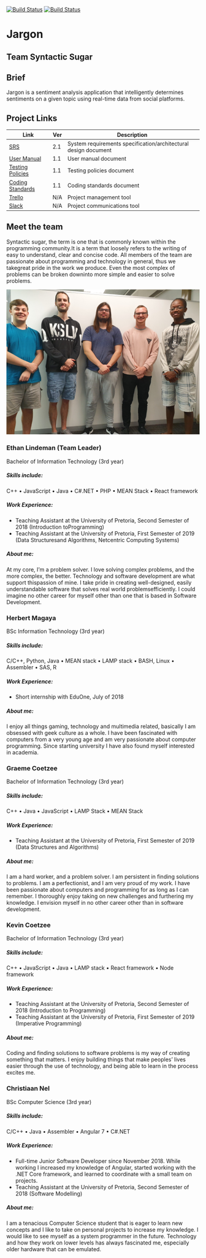 [![Build Status](https://travis-ci.com/cos301-2019-se/Jargon.svg?branch=master)](https://travis-ci.com/cos301-2019-se/Jargon)
[![Build Status](https://travis-ci.com/cos301-2019-se/Jargon.svg?branch=development)](https://travis-ci.com/cos301-2019-se/Jargon)


# Jargon
## Team Syntactic Sugar
## Brief
Jargon is a sentiment analysis application that intelligently determines sentiments on a given topic using real-time data from social platforms.

## Project Links
Link | Ver | Description
--- | --- | ---
<a href="https://github.com/cos301-2019-se/Jargon/blob/development/documentation/srs/srs-2.1.pdf" target="blank">SRS</a> | 2.1 | System requirements specification/architectural design document
<a href="https://github.com/cos301-2019-se/Jargon/blob/development/documentation/user-manual/user-manual-1.1.pdf" target="blank">User Manual</a> | 1.1 | User manual document
<a href="https://github.com/cos301-2019-se/Jargon/blob/development/documentation/testing-policy/testing-policy-1.1.pdf" target="blank">Testing Policies</a> | 1.1 | Testing policies document
<a href="https://github.com/cos301-2019-se/Jargon/blob/development/documentation/coding-standards/coding-standards-1.1.pdf" target="blank">Coding Standards</a> | 1.1 | Coding standards document
[Trello](https://trello.com/b/3q7zGrE5/jargon) | N/A | Project management tool
[Slack](https://www.google.com) | N/A | Project communications tool

## Meet the team
Syntactic sugar, the term is one that is commonly known within the programming community.It is a term that loosely refers to the writing of easy to understand, clear and concise code.  All members of the team are passionate about programming and technology in general, thus we takegreat pride in the work we produce.  Even the most complex of problems can be broken downinto more simple and easier to solve problems.

![alt text](https://github.com/cos301-2019-se/Jargon/blob/development/documentation/images/group-photo.jpg "Group Photo")

### Ethan Lindeman (Team Leader)
Bachelor of Information Technology (3rd year)

##### Skills include:
C++ • JavaScript • Java • C#.NET • PHP • MEAN Stack • React framework

##### Work Experience:
* Teaching Assistant at the University of Pretoria, Second Semester of 2018 (Introduction toProgramming)
* Teaching Assistant at the University of Pretoria, First Semester of 2019 (Data Structuresand Algorithms, Netcentric Computing Systems)

##### About me:
At my core, I’m a problem solver.  I love solving  complex  problems,  and  the  more  complex,  the  better. Technology and software development are what support thispassion of mine. I take pride in creating well-designed, easily understandable software that solves real world problemsefficiently. I could imagine no other career for myself other than one that is based in Software Development.

### Herbert Magaya
BSc Information Technology (3rd year)

##### Skills include:
C/C++, Python, Java • MEAN stack • LAMP stack • BASH, Linux • Assembler • SAS, R

##### Work Experience:
* Short internship with EduOne, July of 2018

##### About me:
I enjoy all things gaming, technology and multimedia related, basically I am obsessed with geek culture as a whole. I have been fascinated with computers from a very young age and am very passionate about computer programming. Since starting university I have also found myself interested in academia.

### Graeme Coetzee
Bachelor of Information Technology (3rd year)

##### Skills include:
C++ • Java • JavaScript • LAMP Stack • MEAN Stack

##### Work Experience:
* Teaching Assistant at the University of Pretoria, First Semester of 2019 (Data Structures
and Algorithms)

##### About me: 
I am a hard worker, and a problem solver. I am persistent in finding solutions to problems. I am a perfectionist, and I am very proud of my work. I have been passionate about computers and programming for as long as I can remember. I thoroughly enjoy taking on new challenges and furthering my knowledge. I envision myself in no other career other than in software development.

### Kevin Coetzee
Bachelor of Information Technology (3rd year)

##### Skills include:
C++ • JavaScript • Java • LAMP stack • React framework • Node framework

##### Work Experience: 
* Teaching Assistant at the University of Pretoria, Second Semester of 2018 (Introduction to
Programming)
* Teaching Assistant at the University of Pretoria, First Semester of 2019 (Imperative Programming)

##### About me: 
Coding and finding solutions to software problems is my way of creating something that matters. I enjoy building things that make peoples’ lives easier through the use of technology, and being able to learn in the process excites me.

### Christiaan Nel
BSc Computer Science (3rd year)

##### Skills include:
C/C++ • Java • Assembler • Angular 7 • C#.NET

##### Work Experience:
* Full-time Junior Software Developer since November 2018. While working I increased my
knowledge of Angular, started working with the .NET Core framework, and learned to
coordinate with a small team on projects.
* Teaching Assistant at the University of Pretoria, Second Semester of 2018 (Software Modelling)

##### About me:
I am a tenacious Computer Science student that is eager to learn new concepts and I like to take on personal projects to increase my knowledge. I would like to see myself as a system programmer in the future. Technology and how they work on lower levels has always fascinated me, especially older hardware that can be emulated.
